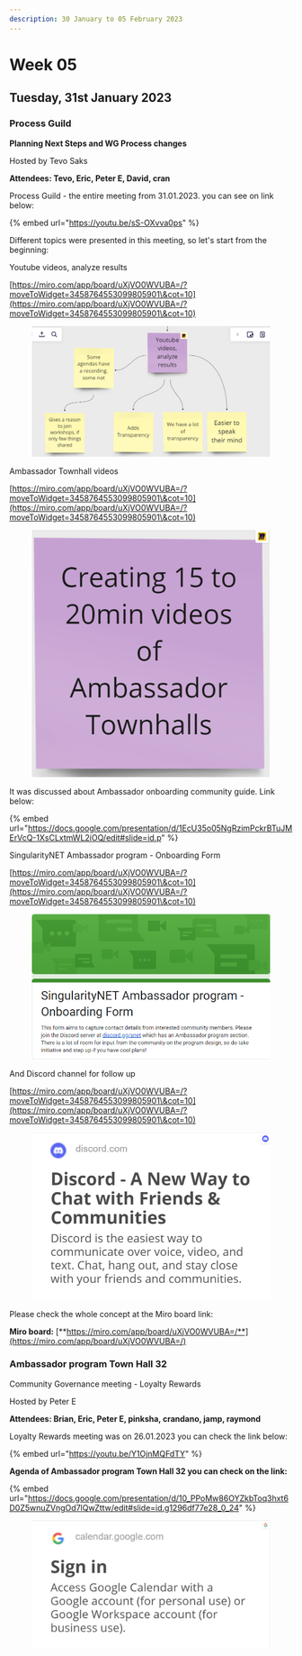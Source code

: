 ```yaml
---
description: 30 January to 05 February 2023
---
```


# Week 05

## Tuesday, 31st January 2023 <a href="#tuesday-24th-january-2023" id="tuesday-24th-january-2023"></a>

### **Process Guild** <a href="#process-guild" id="process-guild"></a>

**Planning Next Steps and WG Process changes**

Hosted by Tevo Saks

**Attendees: Tevo, Eric, Peter E, David, cran**

Process Guild - the entire meeting from 31.01.2023. you can see on link below:

{% embed url="https://youtu.be/sS-OXvva0ps" %}

Different topics were presented in this meeting, so let's start from the beginning:

Youtube videos, analyze results

[https://miro.com/app/board/uXjVO0WVUBA=/?moveToWidget=3458764553099805901\&cot=10](https://miro.com/app/board/uXjVO0WVUBA=/?moveToWidget=3458764553099805901\&cot=10)

<figure><img src="../../../.gitbook/assets/31.png" alt=""><figcaption></figcaption></figure>

Ambassador Townhall videos

[https://miro.com/app/board/uXjVO0WVUBA=/?moveToWidget=3458764553099805901\&cot=10](https://miro.com/app/board/uXjVO0WVUBA=/?moveToWidget=3458764553099805901\&cot=10)

<figure><img src="../../../.gitbook/assets/Video.png" alt=""><figcaption></figcaption></figure>

It was discussed about Ambassador onboarding community guide. Link below:

{% embed url="https://docs.google.com/presentation/d/1EcU35o05NgRzimPckrBTuJMErVcQ-1XsCLxtmWL2iOQ/edit#slide=id.p" %}

SingularityNET Ambassador program - Onboarding Form&#x20;

[https://miro.com/app/board/uXjVO0WVUBA=/?moveToWidget=3458764553099805901\&cot=10](https://miro.com/app/board/uXjVO0WVUBA=/?moveToWidget=3458764553099805901\&cot=10)

<figure><img src="../../../.gitbook/assets/form.png" alt=""><figcaption></figcaption></figure>

And Discord channel for follow up

[https://miro.com/app/board/uXjVO0WVUBA=/?moveToWidget=3458764553099805901\&cot=10](https://miro.com/app/board/uXjVO0WVUBA=/?moveToWidget=3458764553099805901\&cot=10)

<figure><img src="../../../.gitbook/assets/Discord.png" alt=""><figcaption></figcaption></figure>

Please check the whole concept at the Miro board link:

**Miro board:** [**https://miro.com/app/board/uXjVO0WVUBA=/**](https://miro.com/app/board/uXjVO0WVUBA=/)



### **Ambassador program Town Hall 32**



Community Governance meeting - Loyalty Rewards

Hosted by Peter E

**Attendees: Brian, Eric, Peter E, pinksha, crandano, jamp, raymond**

Loyalty Rewards meeting was on 26.01.2023 you can check the link below:

{% embed url="https://youtu.be/Y1OjnMQFdTY" %}

**Agenda of Ambassador program Town Hall 32 you can check on the link:**

{% embed url="https://docs.google.com/presentation/d/10_PPoMw86OYZkbToq3hxt6D0Z5wnuZVngOd7lQwZttw/edit#slide=id.g1296df77e28_0_24" %}

<figure><img src="../../../.gitbook/assets/google (1).png" alt=""><figcaption></figcaption></figure>
